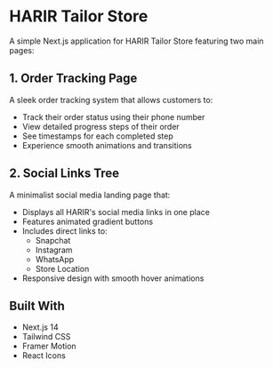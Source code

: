 # HARIR Tailor Store

A simple Next.js application for HARIR Tailor Store featuring two main pages:

## 1. Order Tracking Page
A sleek order tracking system that allows customers to:
- Track their order status using their phone number
- View detailed progress steps of their order 
- See timestamps for each completed step
- Experience smooth animations and transitions

## 2. Social Links Tree
A minimalist social media landing page that:
- Displays all HARIR's social media links in one place
- Features animated gradient buttons
- Includes direct links to:
  - Snapchat
  - Instagram
  - WhatsApp
  - Store Location
- Responsive design with smooth hover animations

## Built With
- Next.js 14
- Tailwind CSS
- Framer Motion
- React Icons